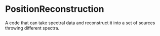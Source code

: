 # PositionReconstruction
A code that can take spectral data and reconstruct it into a set of sources throwing different spectra.
